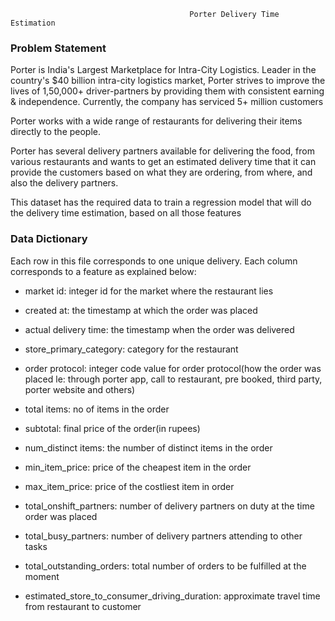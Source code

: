                                             Porter Delivery Time Estimation

### Problem Statement

Porter is India's Largest Marketplace for Intra-City Logistics. Leader in the country's $40 billion intra-city logistics market, Porter strives to improve the lives of 1,50,000+ driver-partners by providing them with consistent earning & independence. Currently, the company has serviced 5+ million customers

Porter works with a wide range of restaurants for delivering their items directly to the people.

Porter has several delivery partners available for delivering the food, from various restaurants and wants to get an estimated delivery time that it can provide the customers based on what they are ordering, from where, and also the delivery partners.

This dataset has the required data to train a regression model that will do the delivery time estimation, based on all those features

### Data Dictionary
Each row in this file corresponds to one unique delivery. Each column corresponds to a feature as explained below:

* market id: integer id for the market where the restaurant lies

* created at: the timestamp at which the order was placed

* actual delivery time: the timestamp when the order was delivered

* store_primary_category: category for the restaurant

* order protocol: integer code value for order protocol(how the order was placed le: through porter app, call to restaurant, pre booked, third party, porter website and others)

* total items: no of items in the order

* subtotal: final price of the order(in rupees)

* num_distinct items: the number of distinct items in the order

* min_item_price: price of the cheapest item in the order

* max_item_price: price of the costliest item in order

* total_onshift_partners: number of delivery partners on duty at the time order was placed

* total_busy_partners: number of delivery partners attending to other tasks

* total_outstanding_orders: total number of orders to be fulfilled at the moment

* estimated_store_to_consumer_driving_duration: approximate travel time from restaurant to customer
